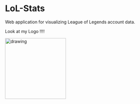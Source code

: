 # LoL-Stats

Web application for visualizing League of Legends account data.

Look at my Logo !!!! 

<img src=".lol-stats/src/images/Logo Lol Stats" alt="drawing" width="200"/>
